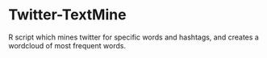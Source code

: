 # Twitter-TextMine
R script which mines twitter for specific words and hashtags, and creates a wordcloud of most frequent words.   
